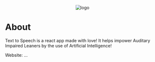 <div align="center">
  <img src="https://user-images.githubusercontent.com/74130881/127653219-4077d4bf-4fb2-4277-8b00-af333791fc2e.png" alt="logo"/>
</div>

# About

Text to Speech is a react app made with love! It helps impower Auditary Impaired Leaners by the use of Artificial Intelligence! 

Website: ...

